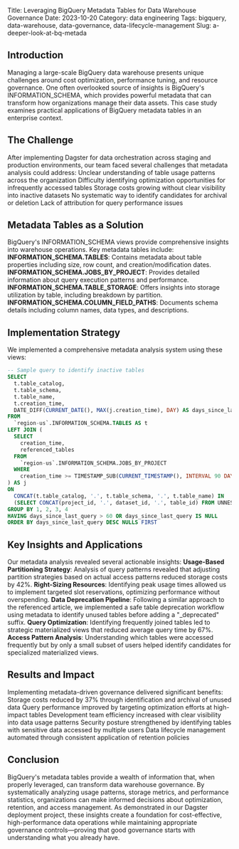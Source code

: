 Title: Leveraging BigQuery Metadata Tables for Data Warehouse Governance
Date: 2023-10-20
Category: data engineering
Tags: bigquery, data-warehouse, data-governance, data-lifecycle-management
Slug: a-deeper-look-at-bq-metada

## Introduction

Managing a large-scale BigQuery data warehouse presents unique challenges around cost optimization, performance tuning, and resource governance. One often overlooked source of insights is BigQuery's INFORMATION_SCHEMA, which provides powerful metadata that can transform how organizations manage their data assets. This case study examines practical applications of BigQuery metadata tables in an enterprise context.

## The Challenge

After implementing Dagster for data orchestration across staging and production environments, our team faced several challenges that metadata analysis could address:
Unclear understanding of table usage patterns across the organization
Difficulty identifying optimization opportunities for infrequently accessed tables
Storage costs growing without clear visibility into inactive datasets
No systematic way to identify candidates for archival or deletion
Lack of attribution for query performance issues

## Metadata Tables as a Solution

BigQuery's INFORMATION_SCHEMA views provide comprehensive insights into warehouse operations. Key metadata tables include:
**INFORMATION_SCHEMA.TABLES**: Contains metadata about table properties including size, row count, and creation/modification dates.
**INFORMATION_SCHEMA.JOBS_BY_PROJECT**: Provides detailed information about query execution patterns and performance.
**INFORMATION_SCHEMA.TABLE_STORAGE**: Offers insights into storage utilization by table, including breakdown by partition.
**INFORMATION_SCHEMA.COLUMN_FIELD_PATHS**: Documents schema details including column names, data types, and descriptions.

## Implementation Strategy

We implemented a comprehensive metadata analysis system using these views:
```sql
-- Sample query to identify inactive tables
SELECT
  t.table_catalog,
  t.table_schema,
  t.table_name,
  t.creation_time,
  DATE_DIFF(CURRENT_DATE(), MAX(j.creation_time), DAY) AS days_since_last_query
FROM
  `region-us`.INFORMATION_SCHEMA.TABLES AS t
LEFT JOIN (
  SELECT
    creation_time,
    referenced_tables
  FROM
    `region-us`.INFORMATION_SCHEMA.JOBS_BY_PROJECT
  WHERE
    creation_time >= TIMESTAMP_SUB(CURRENT_TIMESTAMP(), INTERVAL 90 DAY)
) AS j
ON
  CONCAT(t.table_catalog, '.', t.table_schema, '.', t.table_name) IN
  (SELECT CONCAT(project_id, '.', dataset_id, '.', table_id) FROM UNNEST(j.referenced_tables))
GROUP BY 1, 2, 3, 4
HAVING days_since_last_query > 60 OR days_since_last_query IS NULL
ORDER BY days_since_last_query DESC NULLS FIRST
```

## Key Insights and Applications

Our metadata analysis revealed several actionable insights:
**Usage-Based Partitioning Strategy**: Analysis of query patterns revealed that adjusting partition strategies based on actual access patterns reduced storage costs by 42%.
**Right-Sizing Resources**: Identifying peak usage times allowed us to implement targeted slot reservations, optimizing performance without overspending.
**Data Deprecation Pipeline**: Following a similar approach to the referenced article, we implemented a safe table deprecation workflow using metadata to identify unused tables before adding a "_deprecated" suffix.
**Query Optimization**: Identifying frequently joined tables led to strategic materialized views that reduced average query time by 67%.
**Access Pattern Analysis**: Understanding which tables were accessed frequently but by only a small subset of users helped identify candidates for specialized materialized views.

## Results and Impact

Implementing metadata-driven governance delivered significant benefits:
Storage costs reduced by 37% through identification and archival of unused data
Query performance improved by targeting optimization efforts at high-impact tables
Development team efficiency increased with clear visibility into data usage patterns
Security posture strengthened by identifying tables with sensitive data accessed by multiple users
Data lifecycle management automated through consistent application of retention policies

## Conclusion

BigQuery's metadata tables provide a wealth of information that, when properly leveraged, can transform data warehouse governance. By systematically analyzing usage patterns, storage metrics, and performance statistics, organizations can make informed decisions about optimization, retention, and access management.
As demonstrated in our Dagster deployment project, these insights create a foundation for cost-effective, high-performance data operations while maintaining appropriate governance controls—proving that good governance starts with understanding what you already have.​​​​​​​​​​​​​​​​
